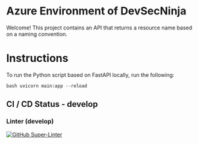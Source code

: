 # Azure Environment of DevSecNinja

Welcome! This project contains an API that returns a resource name based on a naming convention.

# Instructions

To run the Python script based on FastAPI locally, run the following:

`` bash
uvicorn main:app --reload
``

## CI / CD Status - develop

### Linter (develop)

[![GitHub Super-Linter](https://github.com/DevSecNinja/NamingConventionApi/workflows/Lint%20Code%20Base/badge.svg)](https://github.com/marketplace/actions/super-linter)
